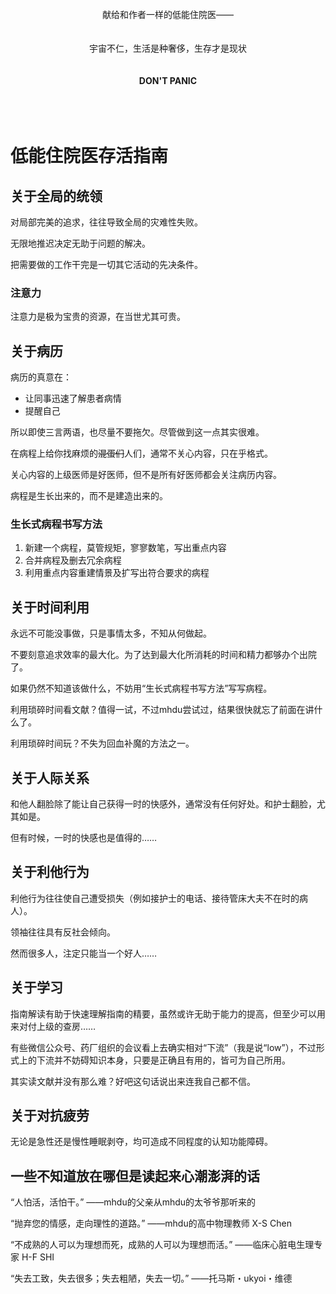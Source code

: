 </br>

<div align="center">
献给和作者一样的低能住院医——
</br>
</br>
</br>
宇宙不仁，生活是种奢侈，生存才是现状
</br>
</br>
</br>
<strong>DON'T PANIC</strong>
</div>

</br>
</br>
</br>

# 低能住院医存活指南

## 关于全局的统领

对局部完美的追求，往往导致全局的灾难性失败。

无限地推迟决定无助于问题的解决。

把需要做的工作干完是一切其它活动的先决条件。

### 注意力

注意力是极为宝贵的资源，在当世尤其可贵。

## 关于病历

病历的真意在：
* 让同事迅速了解患者病情
* 提醒自己

所以即使三言两语，也尽量不要拖欠。尽管做到这一点其实很难。

在病程上给你找麻烦的~~混蛋们~~人们，通常不关心内容，只在乎格式。

关心内容的上级医师是好医师，但不是所有好医师都会关注病历内容。

病程是生长出来的，而不是建造出来的。

### 生长式病程书写方法
1. 新建一个病程，莫管规矩，寥寥数笔，写出重点内容
2. 合并病程及删去冗余病程
3. 利用重点内容重建情景及扩写出符合要求的病程


## 关于时间利用

永远不可能没事做，只是事情太多，不知从何做起。

不要刻意追求效率的最大化。为了达到最大化所消耗的时间和精力都够办个出院了。

如果仍然不知道该做什么，不妨用“生长式病程书写方法”写写病程。

利用琐碎时间看文献？值得一试，不过mhdu尝试过，结果很快就忘了前面在讲什么了。

利用琐碎时间玩？不失为回血补魔的方法之一。


## 关于人际关系

和他人翻脸除了能让自己获得一时的快感外，通常没有任何好处。和护士翻脸，尤其如是。

但有时候，一时的快感也是值得的……

## 关于利他行为

利他行为往往使自己遭受损失（例如接护士的电话、接待管床大夫不在时的病人）。

领袖往往具有反社会倾向。

然而很多人，注定只能当一个好人……


## 关于学习

指南解读有助于快速理解指南的精要，虽然或许无助于能力的提高，但至少可以用来对付上级的查房……

有些微信公众号、药厂组织的会议看上去确实相对“下流”（我是说“low”），不过形式上的下流并不妨碍知识本身，只要是正确且有用的，皆可为自己所用。

其实读文献并没有那么难？好吧这句话说出来连我自己都不信。


## 关于对抗疲劳

无论是急性还是慢性睡眠剥夺，均可造成不同程度的认知功能障碍。


## 一些不知道放在哪但是读起来心潮澎湃的话

“人怕活，活怕干。” ——mhdu的父亲从mhdu的太爷爷那听来的

“抛弃您的情感，走向理性的道路。” ——mhdu的高中物理教师 X-S Chen

“不成熟的人可以为理想而死，成熟的人可以为理想而活。” ——临床心脏电生理专家 H-F SHI

“失去工致，失去很多；失去粗陋，失去一切。” ——托马斯・ukyoi・维德



<!--
当遭遇不便时，实时想到住院医去留不是医院发展的决定因素，主任的才是。

忘记常用软件的便利，多数医院领导既没有信息化的觉悟，也不具备改善信息化的能力，少数院领导满足其一，如能遇到兼而有之的领导，就好好干吧。


# 后记
作为一个住院医，科研、论文、乃至玩，都建立在临床工作完成的基础上。作为一个低能的住院医，在临床工作上消耗全部精力，必将导致思维的迟缓、错误的增多、临床工作以外任务的延搁以及休闲时间的缩减，从而导致效率的进一步下降、患者蒙受损失、与上级医师的关系恶化、科研和论文的受阻及收到他人的恶评，并可能引火烧身，断绝行医之路。本文初版由资深低能住院医起草，根据自身经验撰写，并在Github上开源。既为自己提醒，也为。欢迎诸君加入补充。

## 贡献者（排名不分先后，如果你这么认为）
* mhdu
-->
